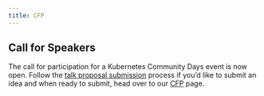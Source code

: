 ```yaml
---
title: CFP
---
```


## Call for Speakers

The call for participation for a Kubernetes Community Days event is now open.
Follow the [talk proposal submission](../cfp) process if you’d like to submit an idea and when ready to submit, head over to our [CFP](https://sessionize.com/kcdams2020) page.
